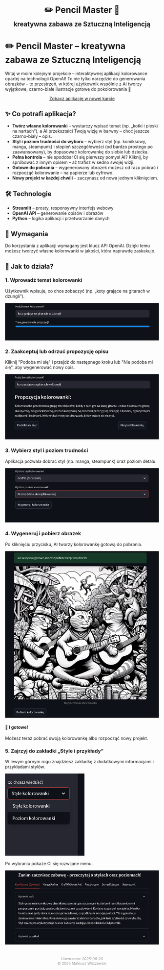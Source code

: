 <h1 align="center" style="margin-bottom: 0.2em;">✏️ Pencil Master 📖</h1>
<h2 align="center" style="margin-top: 0;">kreatywna zabawa ze Sztuczną Inteligencją</h2>

# ✏️ **Pencil Master** – kreatywna zabawa ze Sztuczną Inteligencją
Witaj w moim kolejnym projekcie – interaktywnej aplikacji kolorowance opartej na technologii OpenAI! To nie tylko narzędzie do generowania obrazków – to przestrzeń, w której użytkownik wspólnie z AI tworzy wyjątkowe, czarno-białe ilustracje gotowe do pokolorowania 🎨

<div style="text-align: center;">
  <a href="https://pencil-master.streamlit.app/" class="md-button md-button--primary" target="_blank">Zobacz aplikację w nowej karcie</a>
</div>

## ✨ **Co potrafi aplikacja?**
- **Twórz własne kolorowanki** – wystarczy wpisać temat (np. „kotki i pieski na nartach”), a AI przekształci Twoją wizję w barwny – choć jeszcze czarno-biały – opis.
- **Styl i poziom trudności do wyboru** – wybierz styl (np. komiksowy, manga, steampunk) i stopień szczegółowości (od bardzo prostego po zaawansowany), by dopasować kolorowankę do siebie lub dziecka.
- **Pełna kontrola** – nie spodobał Ci się pierwszy pomysł AI? Kliknij, by spróbować z innym opisem – aż trafisz w sedno swojej wizji.
- **Gotowe do pobrania** – wygenerowany obrazek możesz od razu pobrać i rozpocząć kolorowanie – na papierze lub cyfrowo.
- **Nowy projekt w każdej chwili** – zaczynasz od nowa jednym kliknięciem.

## 🛠️ **Technologie**
- **Streamlit** – prosty, responsywny interfejs webowy
- **OpenAI API** – generowanie opisów i obrazów
- **Python** – logika aplikacji i przetwarzanie danych

## 🔑 Wymagania
Do korzystania z aplikacji wymagany jest klucz API OpenAI. Dzięki temu możesz tworzyć własne kolorowanki w jakości, która naprawdę zaskakuje.


## 🚀 Jak to działa?

### 1. Wprowadź temat kolorowanki
Użytkownik wpisuje, co chce zobaczyć (np. „koty grające na gitarach w dżungli”).

![Wprowadzanie tematu](pencil_master_1.png)

### 2. Zaakceptuj lub odrzuć propozycję opisu
Kliknij "Podoba mi się" i przejdź do następnego kroku lub "Nie podoba mi się", aby wygenerować nowy opis. 

![Propozycja kolorowanki](pencil_master_2.png)

### 3. Wybierz styl i poziom trudności
Aplikacja pozwala dobrać styl (np. manga, steampunk) oraz poziom detalu.

![Styl i poziom](pencil_master_3.png)

### 4. Wygeneruj i pobierz obrazek
Po kliknięciu przycisku, AI tworzy kolorowankę gotową do pobrania.

![Kolorowanka](pencil_master_4.png)

#### 🎉 I gotowe!
Możesz teraz pobrać swoją kolorowankę albo rozpocząć nowy projekt.

### 5. Zajrzyj do zakładki „Style i przykłady”
W lewym górnym rogu znajdziesz zakładkę z dodatkowymi informacjami i przykładami stylów. 

![Sidebar](pencil_master_5.png)

Po wybraniu pokaże Ci się rozwijane menu.

![Opisy i przykłady](pencil_master_6.png)



<div style="text-align: center; font-size: 0.85em; color: #999; margin-top: 3em;">
  <em>Utworzono: 2025-06-20</em><br>
  © 2025 Mateusz Wilczewski
</div>